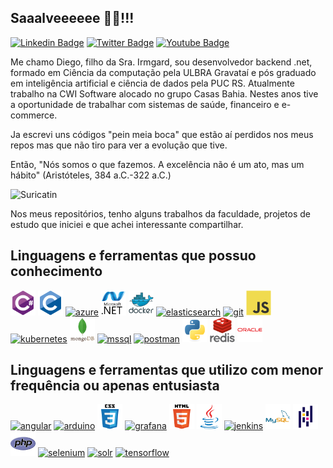 ## Saaalveeeeee 🤜🤛!!! 
[![Linkedin Badge](https://img.shields.io/badge/-LinkedIn-blue?style=flat-square&logo=Linkedin&logoColor=white&link=https://www.linkedin.com/in/diego-hammes-hoffmann/)](https://www.linkedin.com/in/diego-hammes-hoffmann/)
[![Twitter Badge](https://img.shields.io/badge/-Twitter-1ca0f1?style=flat-square&labelColor=1ca0f1&logo=twitter&logoColor=white&link=https://twitter.com/DiegoHHoffmann)](https://twitter.com/DiegoHHoffmann)
[![Youtube Badge](https://img.shields.io/badge/-YouTube-ff0000?style=flat-square&labelColor=ff0000&logo=youtube&logoColor=white&link=https://www.youtube.com/@DiegoHammesHoffmann)](https://www.youtube.com/@DiegoHammesHoffmann)


Me chamo Diego, filho da Sra. Irmgard, sou desenvolvedor backend .net, formado em Ciência da computação pela ULBRA Gravataí e pós graduado em inteligência artificial e ciência de dados pela PUC RS. Atualmente trabalho na CWI Software alocado no grupo Casas Bahia. Nestes anos tive a oportunidade de trabalhar com sistemas de saúde, financeiro e e-commerce.

Ja escrevi uns códigos "pein meia boca" que estão aí perdidos nos meus repos mas que não tiro para ver a evolução que tive. 

Então, "Nós somos o que fazemos. A excelência não é um ato, mas um hábito" (Aristóteles, 384 a.C.-322 a.C.)

![Suricatin](https://github.com/DiegoHoffmann/DiegoHoffmann/assets/39543693/2e243424-1463-4ba1-9360-7e86a04e3bab)

Nos meus repositórios, tenho alguns trabalhos da faculdade, projetos de estudo que iniciei e que achei interessante compartilhar. 


## Linguagens e ferramentas que possuo conhecimento
<a href="https://www.w3schools.com/cs/" target="_blank" rel="noreferrer">
<img src="https://raw.githubusercontent.com/devicons/devicon/master/icons/csharp/csharp-original.svg" alt="csharp" width="40" height="40" /></a>
<a href="https://www.cprogramming.com/" target="_blank" rel="noreferrer">
<img src="https://raw.githubusercontent.com/devicons/devicon/master/icons/c/c-original.svg" alt="c" width="40" height="40" /></a>
<a href="https://azure.microsoft.com/en-in/" target="_blank" rel="noreferrer">
<img src="https://www.vectorlogo.zone/logos/microsoft_azure/microsoft_azure-icon.svg" alt="azure" width="40" height="40"/></a>
<a href="https://dotnet.microsoft.com/" target="_blank" rel="noreferrer"> 
<img src="https://raw.githubusercontent.com/devicons/devicon/master/icons/dot-net/dot-net-original-wordmark.svg" alt="dotnet" width="40" height="40" /></a>
<a href="https://www.docker.com/" target="_blank" rel="noreferrer">
<img src="https://raw.githubusercontent.com/devicons/devicon/master/icons/docker/docker-original-wordmark.svg" alt="docker" width="40" height="40" /></a>
<a href="https://www.elastic.co" target="_blank" rel="noreferrer">
<img src="https://www.vectorlogo.zone/logos/elastic/elastic-icon.svg" alt="elasticsearch" width="40" height="40" /></a>
<a href="https://git-scm.com/" target="_blank" rel="noreferrer">
<img src="https://www.vectorlogo.zone/logos/git-scm/git-scm-icon.svg" alt="git" width="40" height="40" /></a>
<a href="https://developer.mozilla.org/en-US/docs/Web/JavaScript" target="_blank" rel="noreferrer">
<img src="https://raw.githubusercontent.com/devicons/devicon/master/icons/javascript/javascript-original.svg" alt="javascript" width="40" height="40" />
<a href="https://kubernetes.io" target="_blank" rel="noreferrer">
<img src="https://www.vectorlogo.zone/logos/kubernetes/kubernetes-icon.svg" alt="kubernetes" width="40" height="40" /></a>
<a href="https://www.mongodb.com/" target="_blank" rel="noreferrer">
<img src="https://raw.githubusercontent.com/devicons/devicon/master/icons/mongodb/mongodb-original-wordmark.svg"alt="mongodb" width="40" height="40" /></a>
<a href="https://www.microsoft.com/en-us/sql-server" target="_blank" rel="noreferrer">
<img src="https://www.svgrepo.com/show/303229/microsoft-sql-server-logo.svg"alt="mssql" width="40" height="40" /></a>
<a href="https://postman.com" target="_blank" rel="noreferrer">
<img src="https://www.vectorlogo.zone/logos/getpostman/getpostman-icon.svg" alt="postman" width="40" height="40" /></a>
<a href="https://www.python.org" target="_blank" rel="noreferrer">
<img src="https://raw.githubusercontent.com/devicons/devicon/master/icons/python/python-original.svg" alt="python" width="40" height="40" /></a>
<a href="https://redis.io" target="_blank" rel="noreferrer">
<img src="https://raw.githubusercontent.com/devicons/devicon/master/icons/redis/redis-original-wordmark.svg" alt="redis" width="40" height="40" /></a>
<a href="https://www.oracle.com/" target="_blank" rel="noreferrer"><img src="https://raw.githubusercontent.com/devicons/devicon/master/icons/oracle/oracle-original.svg"alt="oracle" width="40" height="40" /></a>

## Linguagens e ferramentas que utilizo com menor frequência ou apenas entusiasta 

<a href="https://angular.io" target="_blank" rel="noreferrer">
<img src="https://angular.io/assets/images/logos/angular/angular.svg" alt="angular" width="40" height="40" /></a>
<a href="https://www.arduino.cc/" target="_blank" rel="noreferrer">
<img src="https://cdn.worldvectorlogo.com/logos/arduino-1.svg" alt="arduino" width="40" height="40" /></a>
<a href="https://www.w3schools.com/css/" target="_blank" rel="noreferrer">
<img src="https://raw.githubusercontent.com/devicons/devicon/master/icons/css3/css3-original-wordmark.svg" alt="css3" width="40" height="40" /></a>
<a href="https://grafana.com" target="_blank" rel="noreferrer">
<img src="https://www.vectorlogo.zone/logos/grafana/grafana-icon.svg" alt="grafana" width="40" height="40" /></a>
<a href="https://www.w3.org/html/" target="_blank" rel="noreferrer">
<img src="https://raw.githubusercontent.com/devicons/devicon/master/icons/html5/html5-original-wordmark.svg" alt="html5" width="40" height="40" /></a>
<a href="https://www.java.com" target="_blank" rel="noreferrer">
<img src="https://raw.githubusercontent.com/devicons/devicon/master/icons/java/java-original.svg" alt="java" width="40" height="40" /></a>
<a href="https://www.jenkins.io" target="_blank" rel="noreferrer">
<img src="https://www.vectorlogo.zone/logos/jenkins/jenkins-icon.svg" alt="jenkins" width="40" height="40" /></a>
<a href="https://www.mysql.com/" target="_blank" rel="noreferrer">
<img src="https://raw.githubusercontent.com/devicons/devicon/master/icons/mysql/mysql-original-wordmark.svg"alt="mysql" width="40" height="40" /></a>
<a href="https://pandas.pydata.org/" target="_blank" rel="noreferrer">
<img src="https://raw.githubusercontent.com/devicons/devicon/2ae2a900d2f041da66e950e4d48052658d850630/icons/pandas/pandas-original.svg" alt="pandas" width="40" height="40" /></a>
<a href="https://www.php.net" target="_blank" rel="noreferrer">
<img src="https://raw.githubusercontent.com/devicons/devicon/master/icons/php/php-original.svg" alt="php" width="40" height="40" /></a>
<a href="https://www.selenium.dev" target="_blank" rel="noreferrer"> 
<img src="https://raw.githubusercontent.com/detain/svg-logos/780f25886640cef088af994181646db2f6b1a3f8/svg/selenium-logo.svg" alt="selenium" width="40" height="40" /></a>
<a href="https://lucene.apache.org/solr/" target="_blank" rel="noreferrer">
<img src="https://www.vectorlogo.zone/logos/apache_solr/apache_solr-icon.svg" alt="solr" width="40" height="40" /></a>
<a href="https://www.tensorflow.org" target="_blank" rel="noreferrer"><img src="https://www.vectorlogo.zone/logos/tensorflow/tensorflow-icon.svg" alt="tensorflow" width="40" height="40" /></a></p>
